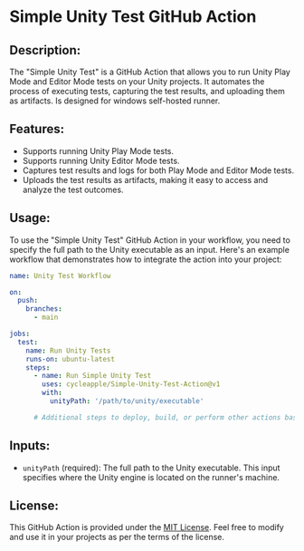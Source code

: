 # Simple Unity Test GitHub Action

## Description:

The "Simple Unity Test" is a GitHub Action that allows you to run Unity Play Mode and Editor Mode tests on your Unity projects. It
automates the process of executing tests, capturing the test results, and uploading them as artifacts. Is designed for windows self-hosted runner.

## Features:

- Supports running Unity Play Mode tests.
- Supports running Unity Editor Mode tests.
- Captures test results and logs for both Play Mode and Editor Mode tests.
- Uploads the test results as artifacts, making it easy to access and analyze the test outcomes.

## Usage:

To use the "Simple Unity Test" GitHub Action in your workflow, you need to specify the full path to the Unity executable as an input.
Here's an example workflow that demonstrates how to integrate the action into your project:

```yaml
name: Unity Test Workflow

on:
  push:
    branches:
      - main

jobs:
  test:
    name: Run Unity Tests
    runs-on: ubuntu-latest
    steps:
      - name: Run Simple Unity Test
        uses: cycleapple/Simple-Unity-Test-Action@v1
        with:
          unityPath: '/path/to/unity/executable'

      # Additional steps to deploy, build, or perform other actions based on test results
```

## Inputs:

- `unityPath` (required): The full path to the Unity executable. This input specifies where the Unity engine is located on the runner's
  machine.


## License:

This GitHub Action is provided under the [MIT License](https://opensource.org/licenses/MIT). Feel free to modify and use it in your
projects as per the terms of the license.